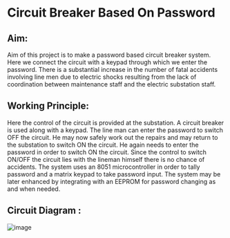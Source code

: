 # Circuit Breaker Based On Password
## Aim:
Aim of this project is to make a password based circuit breaker system. Here we connect the circuit with a keypad through which we enter the password. There is a substantial increase in the number of fatal accidents involving line men due to electric shocks resulting from the lack of coordination between maintenance staff and the electric substation staff.

## Working Principle:
Here the control of the circuit is provided at the substation. A circuit breaker is used along with a keypad. The line man can enter the password to switch OFF the circuit.
He may now safely work out the repairs and may return to the substation to switch ON the circuit.
He again needs to enter the password in order to switch ON the circuit.
Since the control to switch ON/OFF the circuit lies with the lineman himself there is no chance of accidents. The system uses an 8051 microcontroller in order to tally password and a matrix keypad to take password input.
The system may be later enhanced by integrating with an EEPROM for password changing as and when needed.

## Circuit Diagram :
![image](https://user-images.githubusercontent.com/85859889/121846694-09549200-cd05-11eb-84db-1e5aae92a3ba.png)



 
